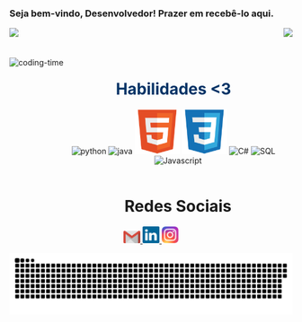 ### Seja bem-vindo, Desenvolvedor! Prazer em recebê-lo aqui.

<div>
  <img height="180em" src="https://github-readme-stats.vercel.app/api?username=erkbritto&show_icons=true&theme=blue_navy&include_all_commits=true&count_private=true"/>
  <img align="right" height="180em" src="https://github-readme-stats.vercel.app/api/top-langs/?username=erkbritto&layout=compact&langs_count=16&theme=great-gatsby"/>
</div>
<br>

<div align="center"> 
  <div style="display: inline_block; text-align: center;">
    <br>
    <img align="left" height="250" alt="coding-time" src="tec.gif">
    <h1 style="color: #003366;">Habilidades <3</h1>
    <img height="80" width="80" alt="python" src="https://github.com/user-attachments/assets/fc9f7ebd-00bd-4fe7-ba1c-8d40cfaeb586">
    <img height="80" width="80" alt="java" src="https://github.com/user-attachments/assets/22eaf839-9592-4002-889f-681be11a473d">
    <img height="80" width="80" alt="html-icon" src="https://raw.githubusercontent.com/devicons/devicon/master/icons/html5/html5-original.svg">
    <img height="80" width="80" alt="css-icon" src="https://raw.githubusercontent.com/devicons/devicon/master/icons/css3/css3-original.svg">
    <img height="80" width="80" alt="C#" src="https://github.com/user-attachments/assets/a6a09c2e-cf28-48b5-82b9-05d591bba345">
    <img height="80" width="80" alt="SQL" src="https://github.com/user-attachments/assets/5b9e1bea-6eee-4a7f-b897-f429c31c16d7">
    <img height="80" width="80" alt="Javascript" src="https://github.com/user-attachments/assets/24292e27-9f89-4f7c-8823-28f62f6980f2">
  </div>
</div>
<br>

<h1 align="center">Redes Sociais</h1>
<div align="center">
  <a href="mailto:erickbritto060@gmail.com">
    <img width="30" src="gmail.svg" alt="Gmail">
  </a>
  <a href="https://www.linkedin.com/in/erkbritto/">
    <img width="30" src="linkedin.svg" alt="LinkedIn">
  </a>
  <a href="https://www.instagram.com/erkbritto/">
    <img width="30" src="instagram.png" alt="Instagram">
  </a>
</div>

![GitHub Snake](https://github.com/erkbritto/erkbritto/raw/main/github-contribution-grid-snake.svg)

